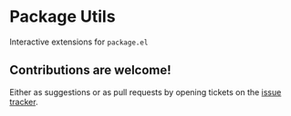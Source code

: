 # Package Utils

Interactive extensions for `package.el`

## Contributions are welcome!

Either as suggestions or as pull requests by opening tickets on the
[issue tracker](https://github.com/Silex/package-utils/issues).
